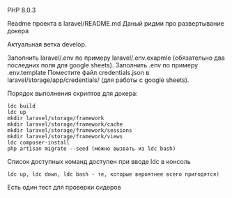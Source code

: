 PHP 8.0.3

Readme проекта в laravel/README.md
Даный ридми про развертывание докера

Актуальная ветка develop.

Заполнить laravel/.env по примеру laravel/.env.exapmle (обязательно два последних поля для google sheets).
Заполнить .env по примеру .env.template
Поместите файл credentials.json в laravel/storage/app/credentials/ (для работы с google sheets).

Порядок выполнения скриптов для докера:

    ldc build
    ldc up
    mkdir laravel/storage/framework
    mkdir laravel/storage/framework/cache
    mkdir laravel/storage/framework/sessions
    mkdir laravel/storage/framework/views
    ldc composer-install
    php artisan migrate --seed (можно вызвать из ldc bash)
    
    
Список доступных команд доступен при вводе ldc в консоль
    
    ldc up, ldc down, ldc bash - те, которые вероятнее всего пригодятся)
    

Есть один тест для проверки сидеров
